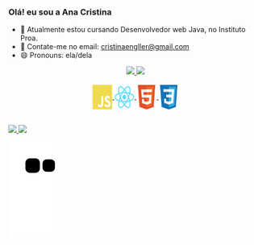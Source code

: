 ### Olá! eu sou a Ana Cristina

- 🔭 Atualmente estou cursando Desenvolvedor web Java, no Instituto Proa.
- 💬 Contate-me no email: cristinaengller@gmail.com
- 😄 Pronouns: ela/dela
<div align="center">
 <a href="https://github.com/AnaCristina07">
  <img height="150em" src="https://github-readme-stats.vercel.app/api?username=anacristina07&show_icons=true&theme=midnight-purple&include_all_commits=true&count_private=true"/>
  <img height="150em" src="https://github-readme-stats.vercel.app/api/top-langs/?username=anacristina07&layout=compact&langs_count=7&theme=midnight-purple"/>
</div>
<div align="center">
<div style="display: inline_block"><br>
  <img align="center" alt="Rafa-Js" height="50" width="40" src="https://raw.githubusercontent.com/devicons/devicon/master/icons/javascript/javascript-plain.svg">
  <img align="center" alt="Rafa-React" height="50" width="40" src="https://raw.githubusercontent.com/devicons/devicon/master/icons/react/react-original.svg">
  <img align="center" alt="Rafa-HTML" height="50" width="40" src="https://raw.githubusercontent.com/devicons/devicon/master/icons/html5/html5-original.svg">
  <img align="center" alt="Rafa-CSS" height="50" width="40" src="https://raw.githubusercontent.com/devicons/devicon/master/icons/css3/css3-original.svg">
</div>
</div>


##

<div> 
  <a href="https://www.linkedin.com/in/ana-c-9638b21aa/" target="_blank"><img src="https://img.shields.io/badge/-LinkedIn-%230077B5?style=for-the-badge&logo=linkedin&logoColor=white" target="_blank">
   <a href="mailto:cristinaengller@gmail.com" target="_blank"><img src="https://img.shields.io/badge/Gmail-D14836?style=for-the-badge&logo=gmail&logoColor=white">
 
  ![Snake animation](https://github.com/AnaCristina07/AnaCristina07/blob/output/github-contribution-grid-snake.svg)
</div>

